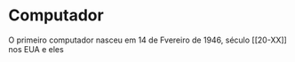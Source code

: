# Computador

O primeiro computador nasceu em 14 de Fvereiro de 1946, século [[20-XX]] nos EUA e eles 
